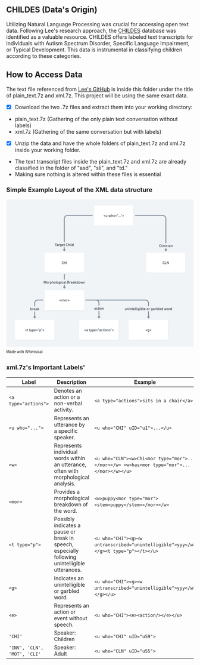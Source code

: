 ## CHILDES (Data's Origin)

Utilizing Natural Language Processing was crucial for accessing open text data. Following Lee's research approach, the [CHILDES](http://childes.talkbank.org/) database was identified as a valuable resource. CHILDES offers labeled text transcripts for individuals with Autism Spectrum Disorder, Specific Language Impairment, or Typical Development. This data is instrumental in classifying children according to these categories.

## How to Access Data
The text file referenced from [Lee's GitHub](https://github.com/jamsawamsa/Autism_SLI_textAnalyzer_NLP_ML) is inside this folder under the title of plain_text.7z and xml.7z. 
This project will be using the same exact data.

- [x] Download the two .7z files and extract them into your working directory:
* plain_text.7z (Gathering of the only plain text conversation without labels)
* xml.7z (Gathering of the same conversation but with labels)

- [x] Unzip the data and have the whole folders of plain_text.7z and xml.7z inside your working folder.
* The text transcript files inside the plain_text.7z and xml.7z are already classified in the folder of "asd", "sli", and "td."
* Making sure nothing is altered within these files is essential

### Simple Example Layout of the XML data structure

![](/XML_Breakdown.png)
<sup><sub>Made with Whimsical</sub></sup>

### xml.7z's Important Labels'

| Label            | Description | Example |
|------------------|-------------|---------|
| `<a type="actions">` | Denotes an action or a non-verbal activity. | `<a type="actions">sits in a chair</a>` |
| `<u who="...">`  | Represents an utterance by a specific speaker. | `<u who="CHI" uID="u1">...</u>` |
| `<w>`            | Represents individual words within an utterance, often with morphological analysis. | `<u who="CLN"><w>Chi<mor type="mor">...</mor></w> <w>has<mor type="mor">...</mor></w></u>` |
| `<mor>`          | Provides a morphological breakdown of the word. | `<w>puppy<mor type="mor"><stem>puppy</stem></mor></w>` |
| `<t type="p">`   | Possibly indicates a pause or break in speech, especially following unintelligible utterances. | `<u who="CHI"><g><w untranscribed="unintelligible">yyy</w></g><t type="p"></t></u>` |
| `<g>`            | Indicates an unintelligible or garbled word. | `<u who="CHI"><g><w untranscribed="unintelligible">yyy</w></g></u>` |
| `<e>`            | Represents an action or event without speech. | `<u who="CHI"><e><action/></e></u>` |
| `'CHI'`      | Speaker: Children | `<u who="CHI" uID="u59">` |
| `'INV', 'CLN', 'MOT', 'CLI'`      | Speaker: Adult | `<u who="CLN" uID="u55">` |

